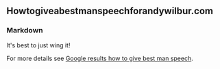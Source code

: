 ## Howtogiveabestmanspeechforandywilbur.com

### Markdown

It's best to just wing it!


For more details see [Google results how to give best man speech](https://www.google.com/search?q=how+to+give+a+best+man+speech+for+your+brother).
